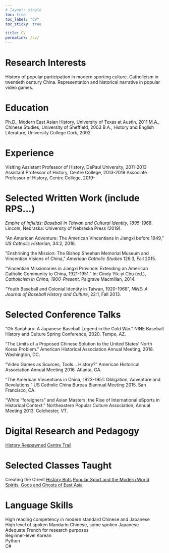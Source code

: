 ```yaml
---
# layout: single
toc: true
toc_label: "CV"
toc_sticky: true

title: CV
permalink: /cv/
---
```

# Research Interests  
History of popular participation in modern sporting culture. Catholicism in twentieth century China. Representation and historical narrative in popular video games. 

# Education

Ph.D., Modern East Asian History, University of Texas at Austin, 2011
M.A., Chinese Studies, University of Sheffield, 2003
B.A., History and English Literature, University College Cork, 2002

# Experience

Visiting Assistant Professor of History, DePaul University, 2011-2013
Assistant Professor of History, Centre College, 2013-2019
Associate Professor of History, Centre College, 2019-

# Selected Written Work (include RPS...)

*Empire of Infields: Baseball in Taiwan and Cultural Identity, 1895-1968*. Lincoln, Nebraska: University of Nebraska Press (2019).

“An American Adventure: The American Vincentians in Jiangxi before 1949,” *US Catholic Historian*, 34:2, 2016.

”Enshrining the Mission: The Bishop Sheehan Memorial Museum and Vincentian Visions of China,” *American Catholic Studies* 126.3, Fall 2015.

“Vincentian Missionaries in Jiangxi Province: Extending an American Catholic Community to China, 1921-1951.” In: Cindy Yik-yi Chu (ed.), *Catholicism in China, 1900-Present*. Palgrave Macmillan, 2014.

“Youth Baseball and Colonial Identity in Taiwan, 1920-1968”, *NINE: A Journal of Baseball History and Culture*, 22:1, Fall  2013.

# Selected Conference Talks

“Oh Sadaharu: A Japanese Baseball Legend in the Cold War.” NINE Baseball History and Culture Spring Conference, 2020. Tempe, AZ.

“The Limits of a Proposed Chinese Solution to the United States’ North Korea Problem.” American Historical Association Annual Meeting, 2018. Washington, DC.

“Video Games as Sources, Tools… History?” American Historical Association Annual Meeting 2016. Atlanta, GA.

“The American Vincentians in China, 1923-1951: Obligation, Adventure and Revolutions.” US Catholic China Bureau Biannual Meeting 2015. San Francisco, CA.

“White “foreigners” and Asian Masters: the Rise of International eSports in Historical Context.” Northeastern Popular Culture Association, Annual Meeting 2013. Colchester, VT.

# Digital Research and Pedagogy

[History Respawned](http://www.historyrespawned.com)
[Centre Trail](http://www.centretrail.com)

# Selected Classes Taught

Creating the Orient
[History Bots](https://ctl.centre.edu/2020/04/29/inspirations-faculty-profile-john-harney/)
[Popular Sport and the Modern World](https://sites.centre.edu/popularsport/)
[Spirits, Gods and Ghosts of East Asia](https://sites.centre.edu/ghostsofasia/)

# Language Skills

High reading competency in modern standard Chinese and Japanese      
High level of spoken Mandarin Chinese, some spoken Japanese   
Adequate French for research purposes    
Beginner-level Korean   
Python    
C#   